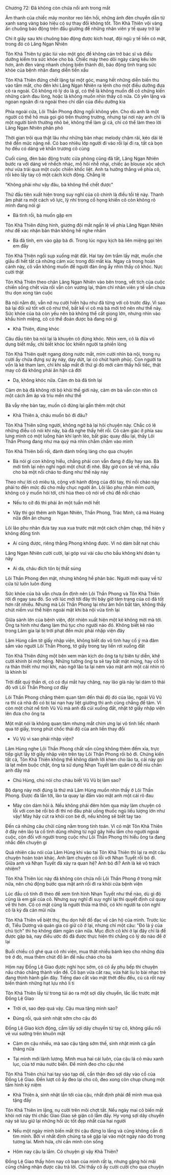 




Chương 72: Đã không còn chứa nổi anh trong mắt

Âm thanh của chiếc máy monitor reo liên hồi, những ánh đèn chuyển dần từ xanh sang vàng báo hiệu có sự thay đổi không tốt. Tôn Khả Thiên vội vàng ấn chuông báo động trên đầu giường để những nhân viên y tế quay trở lại

Chỉ ít giây sau khi chuông báo động được kích hoạt, đội ngũ y tế liền có mặt, trong đó có Lăng Ngạn Nhiên

Tôn Khả Thiên tự giác lùi vào một góc để không cản trở bác sĩ và điều dưỡng kiểm tra sức khỏe cho bà. Chiếc máy theo dõi ngày càng kêu lớn hơn, ánh đèn vàng nhanh chóng biến thành đỏ, báo động tình trạng sức khỏe của bệnh nhân đang diễn tiến xấu

Tôn Khả Thiên đứng chết lặng tại một góc, mang hết những diễn biến thu vào tầm mắt, cho đến khi Lăng Ngạn Nhiên ra lệnh cho một điều dưỡng đưa cô ra ngoài. Cô không rõ lý do là gì, có thể là không muốn để cô chứng kiến những cảnh đau lòng, hoặc là không muốn nhìn thấy cô nữa. Cô yên lặng và ngoan ngoãn đi ra ngoài theo chỉ dẫn của điều dưỡng kia

Phía ngoài cửa, Lôi Thần Phong đứng ngồi không yên. Cho dù anh là một người có thể hô mưa gọi gió trên thương trường, nhưng tại nơi này anh chỉ là một người bình thường nhỏ bé, không thể làm gì cả, chỉ có thể làm theo lời Lăng Ngạn Nhiên phân phó

Thời gian trôi qua thật lâu như những bản nhạc melody chậm rãi, kéo dài lê thê đến mức nặng nề. Có bao nhiêu lớp người đi vào rồi lại đi ra, tất cả bọn họ đều có dáng vẻ khẩn trương cô cùng

Cuối cùng, đèn báo động trước cửa phòng cũng đã tắt, Lăng Ngạn Nhiên bước ra với dáng vẻ nhếch nhác, mồ hôi nhễ nhại, chiếc áo blouse xộc xệch như vừa trải qua một cuộc chiến khốc liệt. Anh ta hướng thẳng về phía cô, rồi kéo lấy tay cô một cách kích động. Chẳng lẽ

"Không phải như vậy đâu, bà không thể chết được"

Thứ đầu tiên xuất hiện trong suy nghĩ của cô chính là điều tồi tệ này. Thanh âm phát ra một cách vô lực, lý nhí trong cổ họng khiến cô còn không rõ mình đang nói gì

- Bà tỉnh rồi, bà muốn gặp em

Tôn Khả Thiên đứng hình, giương đôi mắt ngấn lệ về phía Lăng Ngạn Nhiên như để xác nhận bản thân không hề nghe nhầm

- Bà đã tỉnh, em vào gặp bà đi. Trong lúc nguy kịch bà liên miệng gọi tên em đấy

Tôn Khả Thiên ngồi sụp xuống mặt đất. Hai tay ôm trầm lấy mặt, muốn che giấu đi hết tất cả những cảm xúc trong đôi mắt kia. Ngay cả trong hoàn cảnh này, cô vẫn không muốn để người đàn ông ấy nhìn thấy cô khóc. Nực cười thật


Tôn Khả Thiên theo chân Lăng Ngạn Nhiên vào bên trong, vết tích của cuộc chiến sống chết vừa rồi vẫn còn vương lại, thậm chí nhân viên y tế vẫn chưa thu dọn xong tàn cuộc

Bà nội nằm đó, vẫn nở nụ cười hiền hậu như đã từng với cô trước đây. Vì sao bà lại đối xử tốt với cô như thế, bất kể vì cô mà bà mới trở nên như thế này. Sức khỏe của bà còn yếu nên bà không thể cất giọng lớn, nhưng nhìn vào khẩu hình miệng, cô có thể đoán được bà đang nói gì

- Khả Thiên, đừng khóc

Câu đầu tiên bà nói lại là khuyên cô đừng khóc. Nhìn xem, cô là đứa vô dụng biết mấy, chỉ biết khóc lóc khiến người ta phiền lòng

Tôn Khả Thiên quệt ngang dòng nước mắt, mỉm cười nhìn bà nội, trong nụ cười ấy chứa đựng sự áy náy, day dứt, lại có chút hạnh phúc. Con người ta vốn là kẻ tham lam, chỉ khi sắp mất đi thứ gì đó mới cảm thấy hối tiếc, thật may cô đã không phải ân hận cả đời

- Dạ, không khóc nữa. Cảm ơn bà đã tỉnh lại

Cảm ơn bà đã không rời bỏ khỏi thế giới này, cảm ơn bà vẫn còn nhìn cô một cách ấm áp và trìu mến như thế

Bà vẫy nhẹ bàn tay, muốn cô đứng lại gần thêm một chút

- Khả Thiên à, cháu muốn bỏ đi đâu?

Tôn Khả Thiên sững người, không ngờ bà lại hỏi chuyện này. Chắc có lẽ những điều cô nói khi nãy, bà đã nghe thấy hết rồi. Cô cảm giác ở phía sau lưng mình có một luồng hàn khí lạnh lẽo, bất giác quay đầu lại, thấy Lôi Thần Phong đang như ma quỷ mà nhìn chằm chằm vào mình

Tôn Khả Thiên bối rối, đành đánh trống lảng cho qua chuyện

- Bà nói gì con không hiểu, chẳng phải con vẫn đang ở đây hay sao. Bà mới tỉnh lại nên nghỉ ngơi một chút đi nhé. Bây giờ con sẽ về nhà, nấu cho bà một nồi cháo to đùng như thế này này

Theo như lời cô miêu tả, cộng với hành động của đôi tay, thì nồi cháo này phải to đến mức đủ cho mấy chục người ăn. Lôi lão phu nhân mỉm cười, không có ý muốn hỏi tới, chỉ hùa theo cô nói về chủ đề nồi cháo

- Nếu to cỡ đó thì phải ăn một tuần mới hết

- Vậy thì gọi thêm anh Ngạn Nhiên, Thần Phong, Trác Minh, cả má Hoàng nữa đến ăn chung

Lôi lão phu nhân đưa tay xua xua trước mặt một cách chậm chạp, thể hiện ý không đồng tình

- Ai cũng được, riêng thằng Phong không được. Vì nó dám bắt nạt cháu

Lăng Ngạn Nhiên cười cười, lại góp vui vài câu cho bầu không khí đoàn tụ này

- Ai da, cháu đích tôn bị thất sủng


Lôi Thần Phong đen mặt, nhưng không hề phản bác. Người mới quay về từ cửa tử luôn luôn đúng

Sức khỏe của bà vẫn chưa ổn định nên Lôi Thần Phong và Tôn Khả Thiên rời đi ngay sau đó. So với lúc mới tới đây thì bây giờ tâm trạng của cô đã tốt hơn rất nhiều. Nhưng mà Lôi Thần Phong lại như âm hồn bất tán, không thấy chút niềm vui thể hiện ngoài mặt khi bà nội vừa tỉnh lại

Giữa sảnh lớn của bệnh viện, đột nhiên xuất hiện một kẻ không mời mà tới. Ông ta hình như đang làm thủ tục cho người nào đó. Không biết kẻ nào trong Lâm gia lại bị trời phạt đến mức phải nhập viện đây

Lâm Hùng cầm tờ giấy nhập viện, không biết do vô tình hay cố ý mà đâm sầm vào người Lôi Thần Phong, tờ giấy trong tay liền rơi xuống đất

Tôn Khả Thiên đứng một bên xem màn kịch do ông ta tự biên tự diễn, khẽ cười khinh bỉ một tiếng. Những tưởng ông ta sẽ tay bắt mặt mừng, hay cố tỏ ra thân thiết như mọi khi, nào ngờ lão ta lại ném vào mặt anh một cái nhìn rõ là khinh bỉ

Trời đất quỷ thần ơi, cô có đui mắt hay chăng, nay lão già này lại dám tỏ thái độ với Lôi Thần Phong cơ đấy

Lôi Thần Phong chẳng thèm quan tâm đến thái độ đó của lão, ngoài Vũ Vũ ra thì cả nhà đó có bị tai nạn hay liệt giường thì anh cũng chẳng để tâm. Vì còn một chút nể tình Vũ Vũ mà anh đã cúi xuống đất, nhặt tờ giấy nhập viện lên đưa cho ông ta

Một mặt nói là không quan tâm nhưng mắt chim ưng lại vô tình liếc nhanh qua tờ giấy, trong phút chốc thái độ của anh liền thay đổi

- Vũ Vũ vì sao phải nhập viện?

Lâm Hùng nghe Lôi Thần Phong chất vấn cũng không thèm đếm xỉa, trực tiếp giựt lấy tờ giấy nhập viện trên tay Lôi Thần Phong rồi bỏ đi. Chứng kiến tất cả, Tôn Khả Thiên không thể không dành lời khen cho lão ta, cái này gọi là lạt mềm buộc chặt, ông ta sử dụng Nhạn Tuyết làm quân cờ để níu chân anh đây mà

- Chú Hùng, chú nói cho cháu biết Vũ Vũ bị làm sao?

Bộ dạng này mới đúng là thứ mà Lâm Hùng muốn nhìn thấy ở Lôi Thần Phong. Được đà lấn tới, lão ta quay lại đấm vào mặt anh một cái rõ đau

- Mày còn dám hỏi à. Nếu không phải đêm hôm qua mày làm chuyện có lỗi với con bé rồi bỏ đi thì nó đâu phải uống thuốc ngủ liều lượng lớn như vậy! Mày hãy cút ra khỏi con bé đi, nếu không sẽ biết tay tao

Đến cả những câu chửi cũng nằm trong tính toán. Vì có mặt Tôn Khả Thiên ở đây nên lão ta cố tình dùng những từ ngữ gây hiểu lầm cho người ngoài cuộc, còn đối với người trong cuộc như Lôi Thần Phong thì hiểu ông ta đang nhắc đến chuyện gì

Quả nhiên câu nói của Lâm Hùng khi vào tai Tôn Khả Thiên thì lại ra một câu chuyện hoàn toàn khác. Anh làm chuyện có lỗi với Nhạn Tuyết rồi bỏ đi. Giữa anh và Nhạn Tuyết đã xảy ra quan hệ? Anh bỏ đi? Anh là kẻ vô trách nhiệm?

Tôn Khả Thiên lúc này đã không còn chứa nổi Lôi Thần Phong ở trong mắt nữa, nên chủ động bước qua mặt anh rồi đi ra khỏi cửa bệnh viện

Lúc đầu cô tính đi theo để xem tình hình Nhạn Tuyết như thế nào, dù gì đó cũng là em gái của cô. Nhưng suy nghĩ đi suy nghĩ lại thì quyết định cứ quay về thì hơn. Cô có mặt cũng là người thừa mà thôi, có khi người ta còn nghĩ cô là kỳ đà cản mũi nữa

Tôn Khả Thiên về biệt thự, thu dọn hết đồ đạc về căn hộ của mình. Trước lúc đi, Tiểu Dương và quản gia có giữ cô ở lại, nhưng chỉ một câu: "Đó là ý của chủ tịch" thì họ không dám ngăn cản nữa. Mục đích cô khi ở lại đây chỉ là để được gặp bà, nay điều ước đó đã được thực hiện thì chẳng có lý do nào để ở lại

Buổi chiều cô ghé qua cô nhi viện, mua thật nhiều bánh kẹo cho những đứa trẻ ở đó, mua thêm chút đồ ăn để nấu cháo cho bà


Hôm nay Đồng Lệ Giao được nghỉ học sớm, có cô ấy phụ bếp thì chuyện nấu cháo chẳng thành vấn đề. Cô bạn vừa cắt rau, vừa hát líu lo bài nhạc trẻ đang thịnh hành gần đây. Tiếng dao cắt vào mặt thớt đều đều, củ cà rốt nay biến thành những hạt lựu nhỏ li ti

Tôn Khả Thiên lấy từ trong túi áo ra một sợi dây chuyền, lắc lắc trước mặt Đồng Lệ Giao

- Trời ơi, sao đẹp quá vậy. Cậu mua tặng mình sao?

- Đúng rồi, quà sinh nhật sớm cho cậu đó

Đồng Lệ Giao kích động, cầm lấy sợi dây chuyền từ tay cô, không giấu nổi vẻ vui sướng trên khuôn mặt

- Cảm ơn cậu nhiều, mà sao cậu tặng sớm thế, sinh nhật mình cả gần tháng nữa

- Tại mình mới lãnh lương. Mình mua hai cái luôn, của cậu lá cỏ màu xanh lục, của tớ màu nước biển. Để mình đeo cho cậu nhé

Tôn Khả Thiên chùi hai tay vào tạp dề, cẩn thận đeo sợi dây vào cổ của Đồng Lệ Giao. Đến lượt cô ấy đeo lại cho cô, đeo xong còn chụp chung một tấm hình kỷ niệm

- Khả Thiên à, sinh nhật lần tới của cậu, nhất định phải để mình mua quà tặng đấy

Tôn Khả Thiên im lặng, nụ cười trên môi chợt tắt. Nếu ngày mai cô biến mất khỏi nơi này thì chắc Giao Giao sẽ giận cô lắm đấy. Hy vọng sợi dây chuyền này sẽ lưu giữ lại những hồi ức tốt đẹp nhất của hai người

- Nếu một ngày mình biến mất thì cậu đừng lo lắng và cũng không cần đi tìm mình. Bởi vì nhất định chúng ta sẽ gặp lại vào một ngày nào đó trong tương lai. Mình hứa, chỉ cần mình còn sống

- Hôm nay cậu lạ lắm. Có chuyện gì vậy Khả Thiên?

Đồng Lệ Giao thấy hôm nay cô bạn của mình rất lạ, nhưng gặng hỏi mãi cũng chẳng nhận được câu trả lời. Chỉ thấy cô ấy cười cười cho qua chuyện




